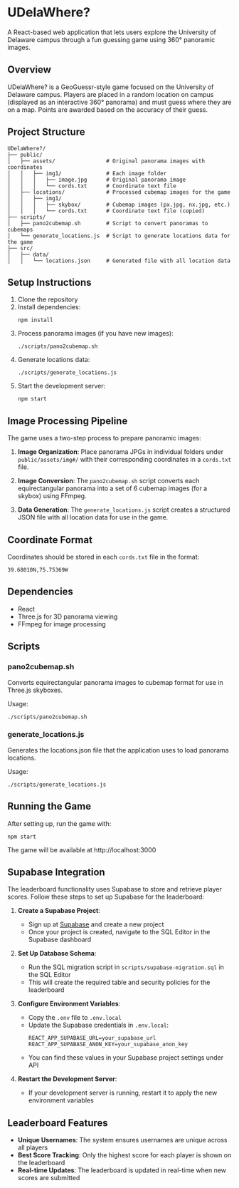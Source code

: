 # UDelaWhere?

A React-based web application that lets users explore the University of Delaware campus through a fun guessing game using 360° panoramic images.

## Overview

UDelaWhere? is a GeoGuessr-style game focused on the University of Delaware campus. Players are placed in a random location on campus (displayed as an interactive 360° panorama) and must guess where they are on a map. Points are awarded based on the accuracy of their guess.

## Project Structure

```
UDelaWhere?/
├── public/
│   ├── assets/                # Original panorama images with coordinates
│   │   ├── img1/              # Each image folder 
│   │   │   ├── image.jpg      # Original panorama image
│   │   │   └── cords.txt      # Coordinate text file
│   ├── locations/             # Processed cubemap images for the game
│   │   ├── img1/
│   │   │   ├── skybox/        # Cubemap images (px.jpg, nx.jpg, etc.)
│   │   │   └── cords.txt      # Coordinate text file (copied)
├── scripts/
│   ├── pano2cubemap.sh        # Script to convert panoramas to cubemaps
│   └── generate_locations.js  # Script to generate locations data for the game
├── src/
│   ├── data/
│   │   └── locations.json     # Generated file with all location data
```

## Setup Instructions

1. Clone the repository
2. Install dependencies:
   ```
   npm install
   ```
3. Process panorama images (if you have new images):
   ```
   ./scripts/pano2cubemap.sh
   ```
4. Generate locations data:
   ```
   ./scripts/generate_locations.js
   ```
5. Start the development server:
   ```
   npm start
   ```

## Image Processing Pipeline

The game uses a two-step process to prepare panoramic images:

1. **Image Organization**: Place panorama JPGs in individual folders under `public/assets/img#/` with their corresponding coordinates in a `cords.txt` file.

2. **Image Conversion**: The `pano2cubemap.sh` script converts each equirectangular panorama into a set of 6 cubemap images (for a skybox) using FFmpeg.

3. **Data Generation**: The `generate_locations.js` script creates a structured JSON file with all location data for use in the game.

## Coordinate Format

Coordinates should be stored in each `cords.txt` file in the format:
```
39.68010N,75.75369W
```

## Dependencies

- React
- Three.js for 3D panorama viewing
- FFmpeg for image processing

## Scripts

### pano2cubemap.sh

Converts equirectangular panorama images to cubemap format for use in Three.js skyboxes.

Usage:
```
./scripts/pano2cubemap.sh
```

### generate_locations.js

Generates the locations.json file that the application uses to load panorama locations.

Usage:
```
./scripts/generate_locations.js
```

## Running the Game

After setting up, run the game with:
```
npm start
```

The game will be available at http://localhost:3000 

## Supabase Integration

The leaderboard functionality uses Supabase to store and retrieve player scores. Follow these steps to set up Supabase for the leaderboard:

1. **Create a Supabase Project**:
   - Sign up at [Supabase](https://supabase.com/) and create a new project
   - Once your project is created, navigate to the SQL Editor in the Supabase dashboard

2. **Set Up Database Schema**:
   - Run the SQL migration script in `scripts/supabase-migration.sql` in the SQL Editor
   - This will create the required table and security policies for the leaderboard

3. **Configure Environment Variables**:
   - Copy the `.env` file to `.env.local`
   - Update the Supabase credentials in `.env.local`:
     ```
     REACT_APP_SUPABASE_URL=your_supabase_url
     REACT_APP_SUPABASE_ANON_KEY=your_supabase_anon_key
     ```
   - You can find these values in your Supabase project settings under API

4. **Restart the Development Server**:
   - If your development server is running, restart it to apply the new environment variables

## Leaderboard Features

- **Unique Usernames**: The system ensures usernames are unique across all players
- **Best Score Tracking**: Only the highest score for each player is shown on the leaderboard
- **Real-time Updates**: The leaderboard is updated in real-time when new scores are submitted 
